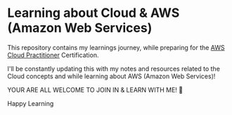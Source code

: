 # Learning about Cloud & AWS (Amazon Web Services)

This repository contains my learnings journey, while preparing for the [AWS Cloud Practitioner](https://aws.amazon.com/certification/certified-cloud-practitioner/) Certification.

I'll be constantly updating this with my notes and resources related to the Cloud concepts and while learning about AWS (Amazon Web Services)!

YOUR ARE ALL WELCOME TO JOIN IN & LEARN WITH ME! 🚀

Happy Learning 

